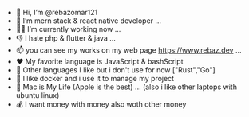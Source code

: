 - 👋 Hi, I’m @rebazomar121
- 👀 I’m mern stack & react native developer ...
- 👨‍💼 I’m currently working now ...
- 👎 I hate php & flutter & java ...
- 📫 you can see my works on my web page https://www.rebaz.dev ...
- ❤️ My favorite language is JavaScript & bashScript
- 🥰 Other languages I like but i don't use for now ["Rust","Go"]
- 🐳 I like docker and i use it to manage my project
-  Mac is My Life (Apple is the best) ... (also i like other laptops with ubuntu linux)
- 💰 I want money with money also woth other money

<!---
rebazomar121/rebazomar121 is a ✨ special ✨ repository because its `README.md` (this file) appears on your GitHub profile.
You can click the Preview link to take a look at your changes.
--->

